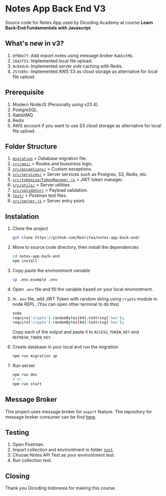 # Notes App Back End V3

Source code for Notes App used by Dicoding Academy at course **Learn Back-End Fundamentals with Javascript**.

## What's new in v3?

1. `0f9bb7f`: Add export notes using message broker `RabbitMQ`.
2. `1842f51`: Implemented local file upload.
3. `9c84dc6`: Implemented server side caching with Redis.
4. `257e89c`: Implemented AWS S3 as cloud storage as alternative for local file upload.

## Prerequisite

1. Modern NodeJS (Personally using v23.4).
2. PostgreSQL.
3. RabbitMQ
4. Redis
5. AWS account if you want to use S3 cloud storage as alternative for local file upload.

## Folder Structure

1. [`migration`](migrations/) > Database migration file.
2. [`src/api/`](src/api/) > Routes and bussiness logic.
3. [`src/exceptions/`](/src/exceptions/) > Custom exceptions.
4. [`src/services/`](/src/services/) > Server services such as Postgres, S3, Redis, etc.
5. [`src/tokenize/TokenManager.js`](/src/tokenize/TokenManager.js) > JWT token manager.
6. [`src/utils/`](src/utils/) > Server utilities.
7. [`src/validator/`](src/validator/) > Payload validation.
8. [`test/`](test/) > Postman test files.
9. [`src/server.js`](src/server.js) > Server entry point.

## Instalation

1. Clone the project

    ```sh
    git clone https://github.com/Realitaa/notes-app-back-end/
    ```

2. Move to source code directory, then install the dependencies

    ```sh
    cd notes-app-back-end
    npm install
    ```

3. Copy paste the _environtment variable_

    ```sh
    cp .env.example .env
    ```

4. Open `.env` file and fill the variable based on your local environtment.

5. In `.env` file, add JWT Token with random string using `crypto` module in node REPL. (You can open other terminal to do this)

    ```sh
    node
    require('crypto').randomBytes(64).toString('hex');
    require('crypto').randomBytes(64).toString('hex');
    ```

    Copy each of the output and paste it to `ACCESS_TOKEN_KEY` and `REFRESH_TOKEN_KEY`.

6. Create database in your local and run the migration

    ```sh
    npm run migration up
    ```

7. Run server

    ```sh
    npm run dev
    # Or
    npm run start
    ```

## Message Broker

This project uses message broker for `export` feature. The repository for message broker consumer can be find [here](https://github.com/Realitaa/notes-app-queue-consumer).

## Testing

1. Open Postman.
2. Import collection and environtment in folder [`test`](test/).
3. Choose Notes API Test as your environtment test.
4. Run collection test.

## Closing

Thank you Dicoding Indonesia for making this course.